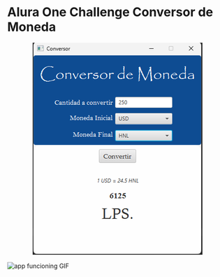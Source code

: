 # Alura One Challenge Conversor de Moneda
<p align="center">
  <img  src="https://raw.githubusercontent.com/KevinPol12/challengeoneconversorlatam4/master/Resources/Pics/projectPreview.png" alt="project preview">
</p>

![app funcioning GIF](https://github.com/KevinPol12/challengeoneconversorlatam4/blob/master/Resources/gif/conversorFunction.gif?raw=true)

